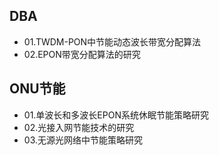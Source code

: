 ## DBA
+ 01.TWDM-PON中节能动态波长带宽分配算法
+ 02.EPON带宽分配算法的研究



## ONU节能

+ 01.单波长和多波长EPON系统休眠节能策略研究
+ 02.光接入网节能技术的研究
+ 03.无源光网络中节能策略研究
